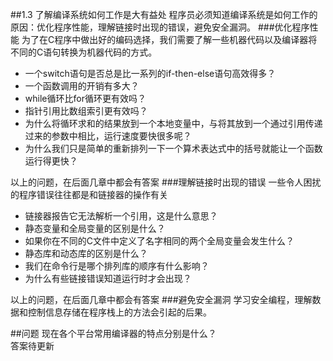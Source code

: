 ##1.3 了解编译系统如何工作是大有益处
程序员必须知道编译系统是如何工作的原因：优化程序性能，理解链接时出现的错误，避免安全漏洞。
###优化程序性能
为了在C程序中做出好的编码选择，我们需要了解一些机器代码以及编译器将不同的C语句转换为机器代码的方式。
- 一个switch语句是否总是比一系列的if-then-else语句高效得多？
- 一个函数调用的开销有多大？
- while循环比for循环更有效吗？
- 指针引用比数组索引更有效吗？
- 为什么将循环求和的结果放到一个本地变量中，与将其放到一个通过引用传递过来的参数中相比，运行速度要快很多呢？
- 为什么我们只是简单的重新排列一下一个算术表达式中的括号就能让一个函数运行得更快？

以上的问题，在后面几章中都会有答案
###理解链接时出现的错误
一些令人困扰的程序错误往往都是和链接器的操作有关
- 链接器报告它无法解析一个引用，这是什么意思？
- 静态变量和全局变量的区别是什么？
- 如果你在不同的C文件中定义了名字相同的两个全局变量会发生什么？
- 静态库和动态库的区别是什么？
- 我们在命令行是哪个排列库的顺序有什么影响？
- 为什么有些链接错误知道运行时才会出现？

以上的问题，在后面几章中都会有答案
###避免安全漏洞
学习安全编程，理解数据和控制信息存储在程序栈上的方法会引起的后果。

##问题
现在各个平台常用编译器的特点分别是什么？  
答案待更新
